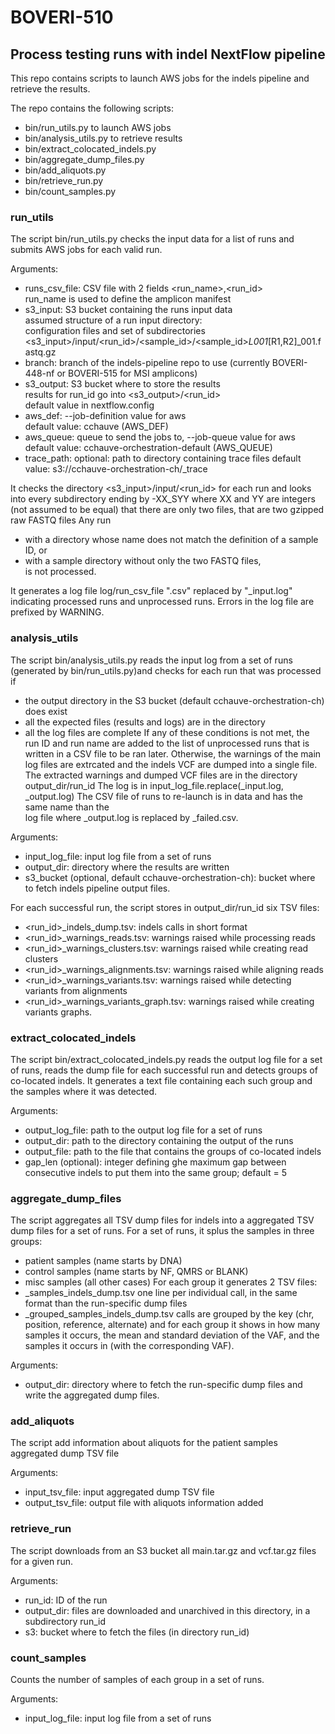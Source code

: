# BOVERI-510
## Process testing runs with indel NextFlow pipeline

This repo contains scripts to launch AWS jobs for the indels pipeline and
retrieve the results.

The repo contains the following scripts:  
- bin/run_utils.py to launch AWS jobs  
- bin/analysis_utils.py to retrieve results  
- bin/extract_colocated_indels.py
- bin/aggregate_dump_files.py
- bin/add_aliquots.py
- bin/retrieve_run.py
- bin/count_samples.py

### run_utils
The script bin/run_utils.py checks the input data for a list of runs and submits
AWS jobs for each valid run.  

Arguments:  
- runs_csv_file: CSV file with 2 fields <run_name>,<run_id>  
  run_name is used to define the amplicon manifest  
- s3_input: S3 bucket containing the runs input data  
  assumed structure of a run input directory:  
  configuration files and set of subdirectories  
  <s3_input>/input/<run_id>/<sample_id>/<sample_id>_L001_[R1,R2]_001.fastq.gz  
- branch: branch of the indels-pipeline repo to use (currently BOVERI-448-nf or
  BOVERI-515 for MSI amplicons)
- s3_output: S3 bucket where to store the results  
  results for run_id go into <s3_output>/<run_id>  
  default value in nextflow.config  
- aws_def: --job-definition value for aws  
  default value: cchauve (AWS_DEF)  
- aws_queue: queue to send the jobs to, --job-queue value for aws  
  default value: cchauve-orchestration-default (AWS_QUEUE)  
- trace_path: optional: path to directory containing trace files
  default value: s3://cchauve-orchestration-ch/_trace

It checks the directory <s3_input>/input/<run_id> for each run and looks into
every subdirectory ending by -XX_SYY where XX and YY are integers (not assumed to
be equal) that there are only two files, that are two gzipped raw FASTQ files
Any run
- with a directory whose name does not match the definition of a sample ID, or  
- with a sample directory without only the two FASTQ files,  
is not processed.  

It generates a log file log/run_csv_file ".csv" replaced by "_input.log" indicating
processed runs and unprocessed runs. Errors in the log file are prefixed by
WARNING.

### analysis_utils
The script bin/analysis_utils.py reads the input log from a set of runs
(generated by bin/run_utils.py)and checks for each run that was
processed if
- the output directory in the S3 bucket (default cchauve-orchestration-ch)
  does exist
- all the expected files (results and logs) are in the directory
- all the log files are complete
If any of these conditions is not met, the run ID and run name are added to
the list of unprocessed runs that is written in a CSV file to be ran later.
Otherwise, the warnings of the main log files are extrcated and the indels
VCF are dumped into a single file.
The extracted warnings and dumped VCF files are in the directory
output_dir/run_id
The log is in input_log_file.replace(_input.log, _output.log)
The CSV file of runs to re-launch is in data and has the same name than the  
log file where _output.log is replaced by _failed.csv.

Arguments:
- input_log_file: input log file from a set of runs
- output_dir: directory where the results are written
- s3_bucket (optional, default cchauve-orchestration-ch): bucket where to
  fetch indels pipeline output files.

For each successful run, the script stores in output_dir/run_id six TSV files:  
- <run_id>_indels_dump.tsv: indels calls in short format
- <run_id>_warnings_reads.tsv: warnings raised while processing reads
- <run_id>_warnings_clusters.tsv: warnings raised while creating read clusters
- <run_id>_warnings_alignments.tsv: warnings raised while aligning reads
- <run_id>_warnings_variants.tsv: warnings raised while detecting variants from
  alignments
- <run_id>_warnings_variants_graph.tsv: warnings raised while creating variants
  graphs.

### extract_colocated_indels
The script bin/extract_colocated_indels.py reads the output log file for a set
of runs, reads the dump file for each successful run and detects groups of
co-located indels. It generates a text file containing each such group and the
samples where it was detected.

Arguments:
- output_log_file: path to the output log file for a set of runs
- output_dir: path to the directory containing the output of the runs
- output_file: path to the file that contains the groups of co-located
  indels
- gap_len (optional): integer defining ghe maximum gap between consecutive
  indels to put them into the same group; default = 5

### aggregate_dump_files
The script aggregates all TSV dump files for indels into a aggregated TSV dump files
for a set of runs. For a set of runs, it splus the samples in three groups:
- patient samples (name starts by DNA)
- control samples (name starts by NF, QMRS or BLANK)
- misc samples (all other cases)
For each group it generates 2 TSV files:
- <group>_samples_indels_dump.tsv
  one line per individual call, in the same format than the run-specific dump files
- <group>_grouped_samples_indels_dump.tsv
  calls are grouped by the key (chr, position, reference, alternate)
  and for each group it shows in how many samples it occurs, the mean and standard
  deviation of the VAF, and the samples it occurs in (with the corresponding VAF).

Arguments:
 - output_dir: directory where to fetch the run-specific dump files and write the
   aggregated dump files.

### add_aliquots
The script add information about aliquots for the patient samples aggregated
dump TSV file

Arguments:
- input_tsv_file: input aggregated dump TSV file
- output_tsv_file: output file with aliquots information added

### retrieve_run
The script downloads from an S3 bucket all main.tar.gz and vcf.tar.gz files for a
given run.

Arguments:
- run_id: ID of the run
- output_dir: files are downloaded and unarchived in this directory, in a
  subdirectory run_id
- s3: bucket where to fetch the files (in directory run_id)

### count_samples
Counts the number of samples of each group in a set of runs.

Arguments:
-  input_log_file: input log file from a set of runs
